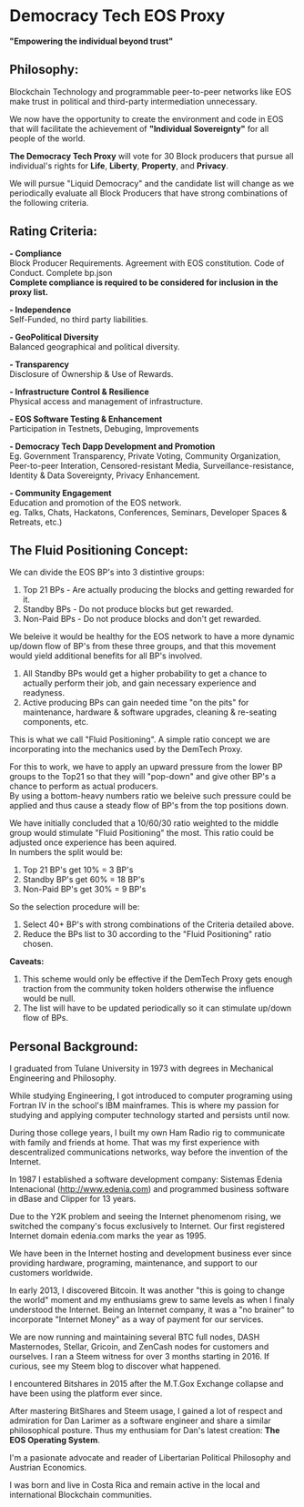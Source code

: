# Democracy Tech EOS Proxy
**"Empowering the individual beyond trust"**


## Philosophy: ##
Blockchain Technology and programmable peer-to-peer networks like EOS make trust in political and third-party intermediation unnecessary.  

We now have the opportunity  to create the environment and code in EOS that will facilitate the achievement of **"Individual Sovereignty"** for all people of the world.

**The Democracy Tech Proxy**  will vote for 30 Block producers that pursue all individual's rights for **Life**, **Liberty**, **Property**, and **Privacy**.

We will pursue "Liquid Democracy" and the candidate list will change as we periodically evaluate all Block Producers that have strong combinations of the following criteria.

## Rating Criteria: ##  
**- Compliance**  
Block Producer Requirements. Agreement with EOS constitution. Code of Conduct. Complete bp.json  
**Complete compliance is required to be considered for inclusion in the proxy list.** 

**- Independence**   
	Self-Funded, no third party liabilities. 

**- GeoPolitical Diversity**  
	Balanced geographical and political diversity.

**- Transparency**    
 	 Disclosure of Ownership & Use of Rewards. 

**- Infrastructure Control & Resilience**   
	Physical access and management of infrastructure.

**- EOS Software Testing & Enhancement**  
	Participation in Testnets, Debuging, Improvements
	
**- Democracy Tech Dapp Development and Promotion**  
	Eg. Government Transparency, Private Voting, Community Organization, Peer-to-peer Interation,
	Censored-resistant Media,  Surveillance-resistance, Identity & Data Sovereignty, Privacy Enhancement.    

**-  Community Engagement**  
 	Education and promotion of the EOS network.  
	eg. Talks, Chats, Hackatons, Conferences, Seminars, Developer Spaces & Retreats, etc.)


## The Fluid Positioning Concept: ##
We can divide the EOS BP's into 3 distintive groups:
 
1. Top 21 BPs	- Are actually producing the blocks and getting rewarded for it.  
2. Standby BPs 	- Do not produce blocks but get rewarded.  
3. Non-Paid BPs	- Do not produce blocks and don't get rewarded. 

We beleive it would be healthy for the EOS network to have a more dynamic up/down flow of BP's from these three groups, and that this movement would yield additional benefits for all BP's involved.

1. All Standby BPs would get a higher probability to get a chance to actually perform their job, and gain necessary experience and readyness. 
2. Active producing BPs can gain needed time "on the pits" for maintenance, hardware & software upgrades, cleaning & re-seating components, etc.

This is what we call "Fluid Positioning". A simple ratio concept we are incorporating into the mechanics used by the DemTech Proxy. 

For this to work, we have to apply an upward pressure from the lower BP groups to the Top21 so that they will "pop-down" and give other BP's a chance to perform as actual producers.  
By using a bottom-heavy numbers ratio we beleive such pressure could be applied and thus cause a steady flow of BP's from the top positions down.  

We have initially concluded that a 10/60/30 ratio weighted to the middle group would stimulate "Fluid Positioning" the most. This ratio could be adjusted once experience has been aquired.  
In numbers the split would be: 
1. Top 21 BP's get 10% = 3 BP's 
2. Standby BP's get 60% = 18 BP's
3. Non-Paid BP's get 30% = 9 BP's

So the selection procedure will be:
1. Select 40+ BP's with strong combinations of the Criteria detailed above.
2. Reduce the BPs list to 30 according to the "Fluid Positioning" ratio chosen.

**Caveats:** 
1. This scheme would only be effective if the DemTech Proxy gets enough traction from the community token holders otherwise the influence would be null.
2. The list will have to be updated periodically so it can stimulate up/down flow of BPs.
	

## Personal Background: ##
I graduated from Tulane University in 1973 with degrees in Mechanical Engineering and Philosophy.

While studying Engineering, I got introduced to computer programing using Fortran IV in the school's IBM mainframes. 
This is where my passion for studying and applying computer technology started and persists until now. 

During those college years, I built my own Ham Radio rig to communicate with family and friends at home. That was my first experience with descentralized communications networks, way before the invention of the Internet.

In 1987 I established a software development company: Sistemas Edenia Intenacional (http://www.edenia.com) and programmed business software in dBase and Clipper for 13 years.

Due to the Y2K problem and seeing the Internet phenomenom rising, we switched the company's focus exclusively to Internet. Our first registered Internet domain edenia.com marks the year as 1995.

We have been in the Internet hosting and development business ever since providing hardware, programing, maintenance, and support to our customers worldwide.

In early 2013, I discovered Bitcoin. It was another "this is going to change the world" moment and my enthusiams grew to same levels as when I finaly understood the Internet. Being an Internet company, it was a "no brainer" to incorporate "Internet Money" as a way of payment for our services.

We are now running and maintaining several BTC full nodes, DASH Masternodes, Stellar, Gricoin, and ZenCash nodes for customers and ourselves.
I ran a Steem witness for over 3 months starting in 2016. If curious, see my Steem blog to discover what happened.

I encountered Bitshares in 2015 after the M.T.Gox Exchange collapse and have been using the platform ever since.

After mastering BitShares and Steem usage, I gained a lot of respect and admiration for Dan Larimer as a software engineer and share a similar philosophical posture. Thus my enthusiam for Dan's latest creation: **The EOS Operating System**.

I'm a pasionate advocate and reader of Libertarian Political Philosophy and Austrian Economics.

I was born and live in Costa Rica and remain active in the local and international Blockchain communities.
